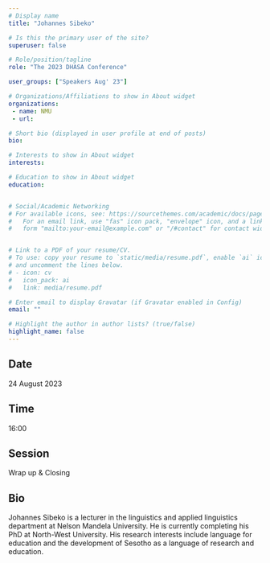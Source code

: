 ```yaml
---
# Display name
title: "Johannes Sibeko"

# Is this the primary user of the site?
superuser: false

# Role/position/tagline
role: "The 2023 DHASA Conference"

user_groups: ["Speakers Aug' 23"]

# Organizations/Affiliations to show in About widget
organizations:
 - name: NMU
 - url: 

# Short bio (displayed in user profile at end of posts)
bio: 

# Interests to show in About widget
interests: 

# Education to show in About widget
education:


# Social/Academic Networking
# For available icons, see: https://sourcethemes.com/academic/docs/page-builder/#icons
#   For an email link, use "fas" icon pack, "envelope" icon, and a link in the
#   form "mailto:your-email@example.com" or "/#contact" for contact widget.


# Link to a PDF of your resume/CV.
# To use: copy your resume to `static/media/resume.pdf`, enable `ai` icons in `params.toml`, 
# and uncomment the lines below.
# - icon: cv
#   icon_pack: ai
#   link: media/resume.pdf

# Enter email to display Gravatar (if Gravatar enabled in Config)
email: ""

# Highlight the author in author lists? (true/false)
highlight_name: false
---
```


## Date

24 August 2023

## Time

16:00

## Session

Wrap up & Closing

## Bio

Johannes Sibeko is a lecturer in the linguistics and applied linguistics department at Nelson Mandela University. He is currently completing his PhD at North-West University. His research interests include language for education and the development of Sesotho as a language of research and education.


